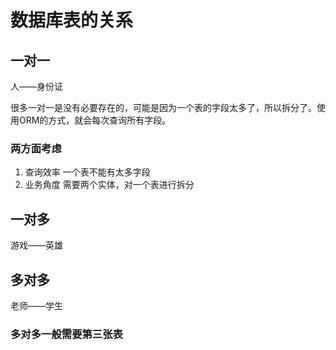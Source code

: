 # 数据库表的关系

## 一对一

人——身份证

很多一对一是没有必要存在的，可能是因为一个表的字段太多了，所以拆分了。使用ORM的方式，就会每次查询所有字段。

### 两方面考虑

1. 查询效率 一个表不能有太多字段
2. 业务角度 需要两个实体，对一个表进行拆分

## 一对多

游戏——英雄

## 多对多

老师——学生

### 多对多一般需要第三张表

